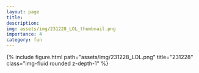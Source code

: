 ```yaml
---
layout: page
title:
description:
img: assets/img/231228_LOL_thumbnail.png
importance: 4
category: fun
---
```


<div class="row mt-3">
    <!-- Image -->
    <div class="col-sm mt-3 mt-md-0">
        {% include figure.html path="assets/img/231228_LOL.png" title="231228" class="img-fluid rounded z-depth-1" %}
    </div>
</div>